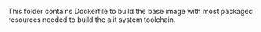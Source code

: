 This folder contains Dockerfile to build
the base image with most packaged resources
needed to build the ajit system toolchain.
